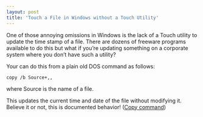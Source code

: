 ```yaml
---
layout: post
title: 'Touch a File in Windows without a Touch Utility'
---
```

One of those annoying omissions in Windows is the lack of a Touch utility to update the time stamp of a file. There are dozens of freeware programs available to do this but what if you’re updating something on a corporate system where you don’t have such a utility?

Your can do this from a plain old DOS command as follows:
    
    copy /b Source+,,

where Source is the name of a file. 

This updates the current time and date of the file without modifying it. Believe it or not, this is documented behavior! ([Copy command](http://technet.microsoft.com/en-us/library/bb490886.aspx))

